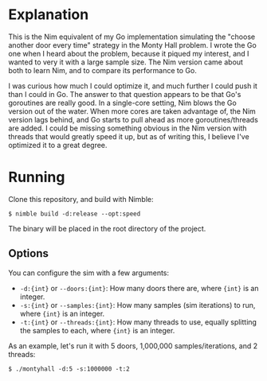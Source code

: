 # Explanation

This is the Nim equivalent of my Go implementation simulating the "choose another door every
time" strategy in the Monty Hall problem. I wrote the Go one when I heard about the problem,
because it piqued my interest, and I wanted to very it with a large sample size. The Nim version
came about both to learn Nim, and to compare its performance to Go.

I was curious how much I could optimize it, and much further I could push it than I could in Go.
The answer to that question appears to be that Go's goroutines are really good. In a single-core
setting, Nim blows the Go version out of the water. When more cores are taken advantage of, the
Nim version lags behind, and Go starts to pull ahead as more goroutines/threads are added. I could
be missing something obvious in the Nim version with threads that would greatly speed it up, but
as of writing this, I believe I've optimized it to a great degree.

# Running

Clone this repository, and build with Nimble:

```
$ nimble build -d:release --opt:speed
```

The binary will be placed in the root directory of the project.

## Options

You can configure the sim with a few arguments:

- `-d:{int}` or `--doors:{int}`: How many doors there are, where `{int}` is an integer.
- `-s:{int}` or `--samples:{int}`: How many samples (sim iterations) to run, where `{int}` is an integer.
- `-t:{int}` or `--threads:{int}`: How many threads to use, equally splitting the samples to each, where `{int}` is an integer.

As an example, let's run it with 5 doors, 1,000,000 samples/iterations, and 2 threads:

```
$ ./montyhall -d:5 -s:1000000 -t:2
```

